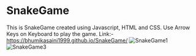 # SnakeGame
This is SnakeGame created using Javascript, HTML and CSS.
Use Arrow Keys on Keyboard to play the game.
Link:- https://bhumikasaini1999.github.io/SnakeGame/
![SnakeGame1](https://user-images.githubusercontent.com/106880974/174433803-87246841-5f77-474e-967d-8d69c5112715.png)
![SnakeGame3](https://user-images.githubusercontent.com/106880974/174433820-e5a62087-6d70-425b-9f31-98e33bc72eef.png)
